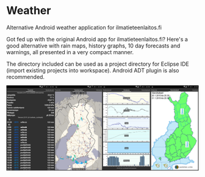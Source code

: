 # Weather
Alternative Android weather application for ilmatieteenlaitos.fi

Got fed up with the original Android app for ilmatieteenlaitos.fi? Here's a good alternative with rain maps, history graphs, 10 day forecasts and warnings, all presented in a very compact manner.

The directory included can be used as a project directory for Eclipse IDE (import existing projects into workspace). Android ADT plugin is also recommended.

![](https://github.com/truhanen/Weather/blob/master/Weather/screenshots.png "Screenshot")

